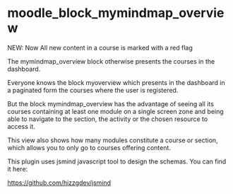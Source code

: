 # moodle_block_mymindmap_overview

NEW: Now All new content in a course is marked with a red flag

The mymindmap_overview block otherwise presents the courses in the dashboard. 

Everyone knows the block myoverview which presents in the dashboard in a paginated form the courses where the user is registered. 

But the block mymindmap_overview has the advantage of seeing all its courses containing at least one module on a single screen zone and being able to navigate to the section, the activity or the chosen resource to access it. 

This view also shows how many modules constitute a course or section, which allows you to only go to courses offering content.

This plugin uses jsmind javascript tool to design the schemas. You can find it here:

https://github.com/hizzgdev/jsmind
